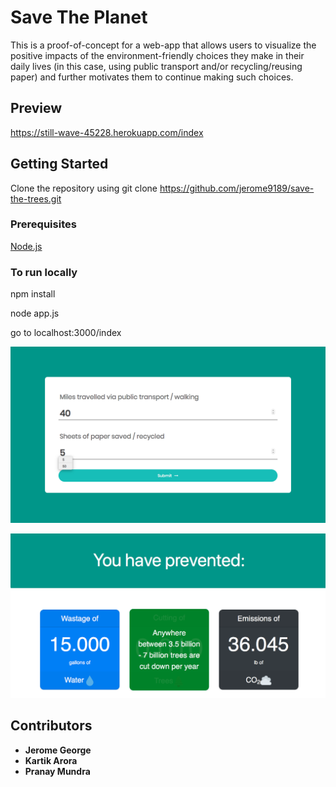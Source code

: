 # Save The Planet
This is a proof-of-concept for a web-app that allows users to visualize the positive impacts of the environment-friendly choices they make in their daily lives (in this case, using public transport and/or recycling/reusing paper) and further motivates them to continue making such choices.

## Preview
https://still-wave-45228.herokuapp.com/index

## Getting Started
Clone the repository using git clone https://github.com/jerome9189/save-the-trees.git
### Prerequisites 
[Node.js](https://nodejs.org/en/download/)

### To run locally
npm install

node app.js

go to localhost:3000/index

![alt text](https://github.com/jerome9189/save-the-trees/blob/master/images/image1.png)

![alt text](https://github.com/jerome9189/save-the-trees/blob/master/images/image2.png)

## Contributors
  * **Jerome George**
  * **Kartik Arora**
  * **Pranay Mundra**
